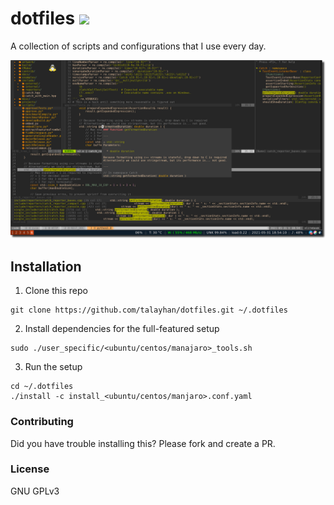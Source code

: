 # dotfiles [![](https://github.com/talayhan/dotfiles/actions/workflows/main.yml/badge.svg)](https://github.com/talayhan/dotfiles/actions)

A collection of scripts and configurations that I use every day.

![screenshot](pics/nvim-tmux-ss.png)

Installation
-------

1. Clone this repo
```
git clone https://github.com/talayhan/dotfiles.git ~/.dotfiles
```

2. Install dependencies for the full-featured setup
```
sudo ./user_specific/<ubuntu/centos/manajaro>_tools.sh
```

3. Run the setup
```
cd ~/.dotfiles
./install -c install_<ubuntu/centos/manjaro>.conf.yaml
```

### Contributing
Did you have trouble installing this? Please fork and create a PR.

### License
GNU GPLv3
